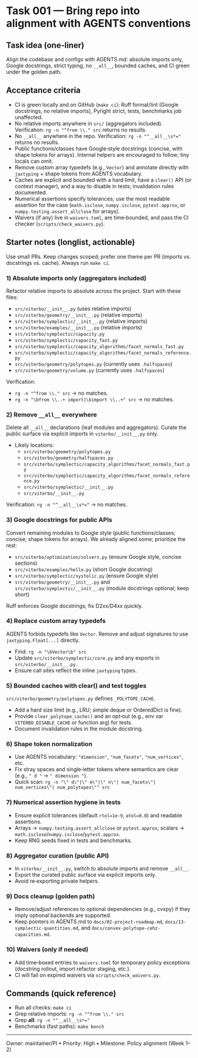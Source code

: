 # Task 001 — Bring repo into alignment with AGENTS conventions

## Task idea (one‑liner)
Align the codebase and configs with AGENTS.md: absolute imports only, Google docstrings, strict typing, no `__all__`, bounded caches, and CI green under the golden path.

## Acceptance criteria
- CI is green locally and on GitHub (`make ci`): Ruff format/lint (Google docstrings, no relative imports), Pyright strict, tests, benchmarks job unaffected.
- No relative imports anywhere in `src/` (aggregators included). Verification: `rg -n "^from \\." src` returns no results.
- No `__all__` anywhere in the repo. Verification: `rg -n "^__all__\s*="` returns no results.
- Public functions/classes have Google‑style docstrings (concise, with shape tokens for arrays). Internal helpers are encouraged to follow; tiny locals can omit.
- Remove custom array typedefs (e.g., `Vector`) and annotate directly with `jaxtyping` + shape tokens from AGENTS vocabulary.
- Caches are explicit and bounded with a hard limit, have a `clear()` API (or context manager), and a way to disable in tests; invalidation rules documented.
- Numerical assertions specify tolerances; use the most readable assertion for the case (`math.isclose`, `numpy.isclose`, `pytest.approx`, or `numpy.testing.assert_allclose` for arrays).
- Waivers (if any) live in `waivers.toml`, are time‑bounded, and pass the CI checker (`scripts/check_waivers.py`).

## Starter notes (longlist, actionable)

Use small PRs. Keep changes scoped; prefer one theme per PR (imports vs. docstrings vs. cache). Always run `make ci`.

### 1) Absolute imports only (aggregators included)
Refactor relative imports to absolute across the project. Start with these files:
- `src/viterbo/__init__.py` (uses relative imports)
- `src/viterbo/geometry/__init__.py` (relative imports)
- `src/viterbo/symplectic/__init__.py` (relative imports)
- `src/viterbo/examples/__init__.py` (relative imports)
- `src/viterbo/symplectic/capacity.py`
- `src/viterbo/symplectic/capacity_fast.py`
- `src/viterbo/symplectic/capacity_algorithms/facet_normals_fast.py`
- `src/viterbo/symplectic/capacity_algorithms/facet_normals_reference.py`
- `src/viterbo/geometry/polytopes.py` (currently uses `.halfspaces`)
- `src/viterbo/geometry/volume.py` (currently uses `.halfspaces`)

Verification:
- `rg -n "^from \\." src` → no matches.
- `rg -n "\bfrom \\..+ import|\bimport \\..+" src` → no matches.

### 2) Remove `__all__` everywhere
Delete all `__all__` declarations (leaf modules and aggregators). Curate the public surface via explicit imports in `viterbo/__init__.py` only.
- Likely locations:
  - `src/viterbo/geometry/polytopes.py`
  - `src/viterbo/geometry/halfspaces.py`
  - `src/viterbo/symplectic/capacity_algorithms/facet_normals_fast.py`
  - `src/viterbo/symplectic/capacity_algorithms/facet_normals_reference.py`
  - `src/viterbo/symplectic/__init__.py`
  - `src/viterbo/__init__.py`

Verification: `rg -n "^__all__\s*="` → no matches.

### 3) Google docstrings for public APIs
Convert remaining modules to Google style (public functions/classes; concise; shape tokens for arrays). We already aligned some; prioritize the rest:
- `src/viterbo/optimization/solvers.py` (ensure Google style, concise sections)
- `src/viterbo/examples/hello.py` (short Google docstring)
- `src/viterbo/symplectic/systolic.py` (ensure Google style)
- `src/viterbo/geometry/__init__.py` and `src/viterbo/symplectic/__init__.py` (module docstrings optional; keep short)

Ruff enforces Google docstrings; fix D2xx/D4xx quickly.

### 4) Replace custom array typedefs
AGENTS forbids typedefs like `Vector`. Remove and adjust signatures to use `jaxtyping.Float[...]` directly.
- Find: `rg -n "\bVector\b" src`
- Update `src/viterbo/symplectic/core.py` and any exports in `src/viterbo/__init__.py`.
- Ensure call sites reflect the inline `jaxtyping` types.

### 5) Bounded caches with clear() and test toggles
`src/viterbo/geometry/polytopes.py` defines `_POLYTOPE_CACHE`.
- Add a hard size limit (e.g., LRU; simple deque or OrderedDict is fine).
- Provide `clear_polytope_cache()` and an opt‑out (e.g., env var `VITERBO_DISABLE_CACHE` or function arg) for tests.
- Document invalidation rules in the module docstring.

### 6) Shape token normalization
- Use AGENTS vocabulary: `"dimension"`, `"num_facets"`, `"num_vertices"`, etc.
- Fix stray spaces and single‑letter tokens where semantics are clear (e.g., `" d "` → `" dimension "`).
- Quick scan: `rg -n "\" d\"|\" m\"|\" n\"| num_facets\"| num_vertices\"| num_polytopes\"" src`

### 7) Numerical assertion hygiene in tests
- Ensure explicit tolerances (default `rtol=1e-9`, `atol=0.0`) and readable assertions.
- Arrays → `numpy.testing.assert_allclose` or `pytest.approx`; scalars → `math.isclose`/`numpy.isclose`/`pytest.approx`.
- Keep RNG seeds fixed in tests and benchmarks.

### 8) Aggregator curation (public API)
- In `viterbo/__init__.py`, switch to absolute imports and remove `__all__`.
- Export the curated public surface via explicit imports only.
- Avoid re‑exporting private helpers.

### 9) Docs cleanup (golden path)
- Remove/adjust references to optional dependencies (e.g., cvxpy) if they imply optional backends are supported.
- Keep pointers in AGENTS.md to `docs/02-project-roadmap.md`, `docs/13-symplectic-quantities.md`, and `docs/convex-polytope-cehz-capacities.md`.

### 10) Waivers (only if needed)
- Add time‑boxed entries to `waivers.toml` for temporary policy exceptions (docstring rollout, import refactor staging, etc.).
- CI will fail on expired waivers via `scripts/check_waivers.py`.

## Commands (quick reference)
- Run all checks: `make ci`
- Grep relative imports: `rg -n "^from \\." src`
- Grep __all__: `rg -n "^__all__\s*="`
- Benchmarks (fast paths): `make bench`

---
Owner: maintainer/PI  •  Priority: High  •  Milestone: Policy alignment (Week 1–2)

